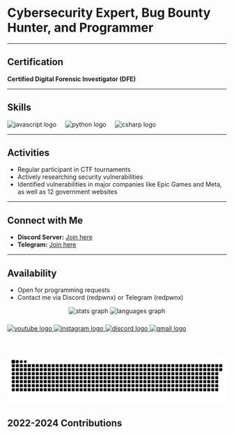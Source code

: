 # Cybersecurity Expert, Bug Bounty Hunter, and Programmer

---

## Certification
**Certified Digital Forensic Investigator (DFE)**

---

## Skills
<div align="left">
  <img src="https://cdn.jsdelivr.net/gh/devicons/devicon/icons/javascript/javascript-original.svg" height="30" alt="javascript logo"  />
  <img width="12" />
  <img src="https://cdn.jsdelivr.net/gh/devicons/devicon/icons/python/python-original.svg" height="30" alt="python logo"  />
  <img width="12" />
  <img src="https://cdn.jsdelivr.net/gh/devicons/devicon/icons/csharp/csharp-original.svg" height="30" alt="csharp logo"  />
</div>

  
---

## Activities
- Regular participant in CTF tournaments
- Actively researching security vulnerabilities
- Identified vulnerabilities in major companies like Epic Games and Meta, as well as 12 government websites

---

## Connect with Me
- **Discord Server:** [Join here](https://discord.gg/byt)
- **Telegram:** [Join here](t.me/SecureDevNeTT)

---

## Availability
- Open for programming requests
- Contact me via Discord (redpwnx) or Telegram (redpwnx)


<div align="center">

  <img src="https://github-readme-stats.vercel.app/api?username=0xmrjoex1&hide_title=false&hide_rank=false&show_icons=true&include_all_commits=true&count_private=true&disable_animations=false&theme=dracula&locale=en&hide_border=false" height="150" alt="stats graph"  />
  <img src="https://github-readme-stats.vercel.app/api/top-langs?username=0xmrjoex1&locale=en&hide_title=false&layout=compact&card_width=320&langs_count=5&theme=dracula&hide_border=false" height="150" alt="languages graph"  />
</div>

###


<div align="left">
<a href="https://www.youtube.com/@0xmrjoex" target="_blank">
  <img src="https://img.shields.io/static/v1?message=Youtube&logo=youtube&label=&color=FF0000&logoColor=white&labelColor=&style=for-the-badge" height="35" alt="youtube logo" />
</a>
<a href="https://www.instagram.com/0xmrjoex" target="_blank">
  <img src="https://img.shields.io/static/v1?message=Instagram&logo=instagram&label=&color=E4405F&logoColor=white&labelColor=&style=for-the-badge" height="35" alt="instagram logo" />
</a>
<a href="https://discord.com/users/1213916612453994577" target="_blank">
  <img src="https://img.shields.io/static/v1?message=Discord&logo=discord&label=&color=7289DA&logoColor=white&labelColor=&style=for-the-badge" height="35" alt="discord logo" />
</a>
<a href="0xmrjoexl@gmail.com" target="_blank">
  <img src="https://img.shields.io/static/v1?message=Gmail&logo=gmail&label=&color=D14836&logoColor=white&labelColor=&style=for-the-badge" height="35" alt="gmail logo" />
</a>


</div>

###

<br clear="both">

![Snake animation](0xmrjoex.svg)

###
## 2022-2024 Contributions
